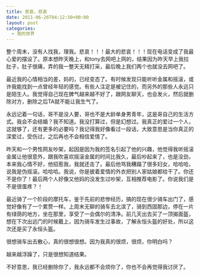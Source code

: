 ```yaml
---
title: 悲哀，悲哀
date: 2011-06-26T04:12:50+00:00
layout: post
categories:
  - 我的世界
---
```


整个周末，没有人找我，理我。悲哀！！！最大的悲哀！！！现在电话变成了我最心爱的摆设了。原本想昨天晚上，和tony去网吧上网的，结果因为昨天早上我拉肚子，肚子很痛，弄的我一整天无精打采，最后晚上我们两个也就没去网吧了。

最近我的心情相当的差，妈的，已经变态了。有时候发现只能听听金属和摇滚，或许我能找到一点曾经年轻的感觉。有些人注定是被记住的，而另外的那些人永远只是陌生人。我觉得自己现在脾气越来越不好了，跟网友聊天，也会发火，然后就删除对方，删除之后TA就不能让我生气了。

永远记着一句话，哥不是没人要，哥也不是大龄单身男青年，这是哥自己的生活方式。我会不会结婚？我不知道。我没打算过，但是幻想过。我真正的爱过一个人，这就够了，还有更多的必要吗？我记得我好像看过一段话，大致意思是当你真正的深爱过，受伤过，之后再也不会相信爱情了。

昨天和一个男性网友吵架，起因是因为我的签名引起了他的兴趣，他觉得我听摇滚金属让他很意外，跟我吹喜欢摇滚金属的时间比我久，最后吵起来了，也是没劲，本来我心情不好，他招惹我，我就还击了。最后他骂我糟蹋了很多妇女，哈哈哈，说我是伪摇滚。哈哈哈。我说，你是披着爱情的外衣把别人家姑娘都给干了。你还不是你了！最后两个人好像又他妈的没发生过吵架，互相推荐电影了。你说我们是不是很蛋疼？！

最近骑了一个阶段的摩托车，鉴于先前的悲惨经历，搞的现在很少骑车出门了，感觉好像有了一个累赘一样。上周末无聊的骑车去北滨了，骑到西固那边，停在一片有绿荫的地方，坐在那里，享受了一会偶尔的清净。前几天出去买了一顶揭面盔，想在下次出远门的时候戴上，因为骑车发生过事故，了解永恒头盔的好处，所以这次还是买了永恒头盔。
<!--more-->
很想骑车出去散心，真的很想很想。因为我真的很烦，很烦，你明白吗？

越来越浮躁了，只是很想知道结果。

不好意思，我已经删除你了，我永远都不会烦你了，你也不会再觉得我讨厌了。